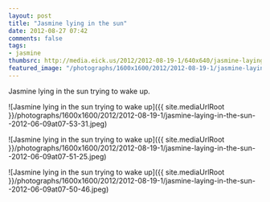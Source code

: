 ```yaml
---
layout: post
title: "Jasmine lying in the sun"
date: 2012-08-27 07:42
comments: false
tags: 
- jasmine
thumbsrc: http://media.eick.us/2012/2012-08-19-1/640x640/jasmine-laying-in-the-sun--2012-06-09at07-53-31.jpeg
featured_image: "/photographs/1600x1600/2012/2012-08-19-1/jasmine-laying-in-the-sun--2012-06-09at07-53-31.jpeg"
---
```

Jasmine lying in the sun trying to wake up.

![Jasmine lying in the sun trying to wake up]({{ site.mediaUrlRoot }}/photographs/1600x1600/2012/2012-08-19-1/jasmine-laying-in-the-sun--2012-06-09at07-53-31.jpeg)


![Jasmine lying in the sun trying to wake up]({{ site.mediaUrlRoot }}/photographs/1600x1600/2012/2012-08-19-1/jasmine-laying-in-the-sun--2012-06-09at07-51-25.jpeg)


![Jasmine lying in the sun trying to wake up]({{ site.mediaUrlRoot }}/photographs/1600x1600/2012/2012-08-19-1/jasmine-laying-in-the-sun--2012-06-09at07-50-46.jpeg)

